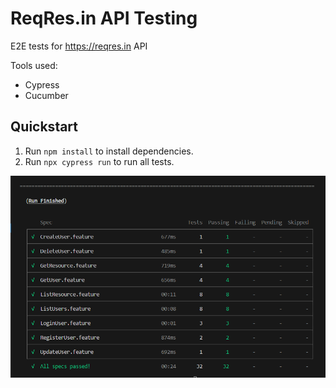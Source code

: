 # ReqRes.in API Testing

E2E tests for https://reqres.in API

Tools used:

- Cypress
- Cucumber

## Quickstart

1. Run `npm install` to install dependencies.
2. Run `npx cypress run` to run all tests.

![all tests passed](image.png)
